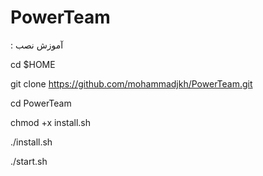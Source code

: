 # PowerTeam

: آموزش نصب

cd $HOME

git clone https://github.com/mohammadjkh/PowerTeam.git

cd PowerTeam

chmod +x install.sh

./install.sh

./start.sh
